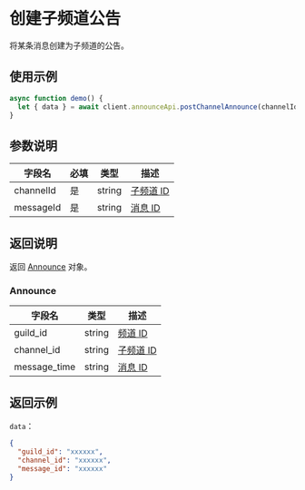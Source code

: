 # 创建子频道公告 <Badge text="v2.2.0" />

将某条消息创建为子频道的公告。

## 使用示例

```javascript
async function demo() {
  let { data } = await client.announceApi.postChannelAnnounce(channelId, messageId);
}
```

## 参数说明

| 字段名    | 必填 | 类型   | 描述                             |
| --------- | ---- | ------ | -------------------------------- |
| channelId | 是   | string | [子频道 ID](../model/channel.md) |
| messageId | 是   | string | [消息 ID](../model/message.md)   |

## 返回说明

返回 [Announce](#announce) 对象。

### Announce

| 字段名       | 类型   | 描述                      |
| ------------ | ------ | ------------------------- |
| guild_id     | string | [频道 ID](./guild.md)     |
| channel_id   | string | [子频道 ID](./channel.md) |
| message_time | string | [消息 ID](./message.md)   |

## 返回示例

`data`：

```json
{
  "guild_id": "xxxxxx",
  "channel_id": "xxxxxx",
  "message_id": "xxxxxx"
}
```
